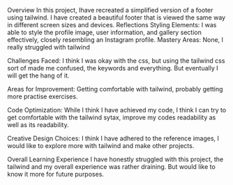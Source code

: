 Overview
In this project, Ihave recreated a simplified version of a footer using tailwind. I have created a beautiful  footer that is viewed the same way in different screen sizes and devices.
Reflections
Styling Elements: I was able to style the profile image, user information, and gallery section effectively, closely resembling an Instagram profile.
Mastery Areas: 
None, I really struggled with tailwind

Challenges Faced:
I think I was okay with the css, but using the tailwind css sort of made me confused, the keywords and everything. But eventually I will get the hang of it.

Areas for Improvement:
Getting comfortable with tailwind, probably getting more practise exercises.

Code Optimization:
While I think I have achieved my code, I think I can try to get comfortable with the tailwind sytax, improve my codes readability as well as its readability.

Creative Design Choices: 
I think I have adhered to the reference images, I would like to explore more with tailwind and make other projects.

Overall Learning Experience
I have honestly struggled with this project, the tailwind and my overall experience was rather draining. But would like to know it more for future purposes.

